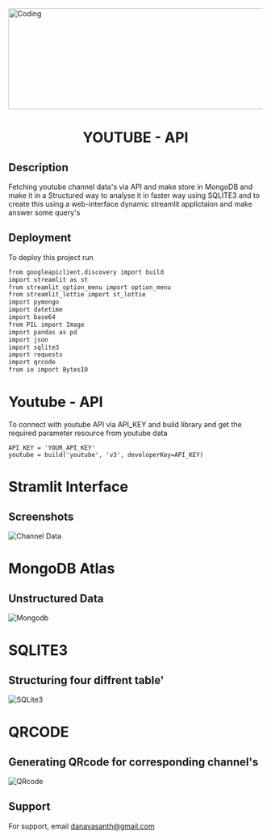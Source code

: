 <img align="top" height = 200 alt="Coding" width="900" src="https://media.giphy.com/media/13Nc3xlO1kGg3S/giphy.gif">

<h1 align="center">YOUTUBE - API</h1>


## Description

Fetching youtube channel data's via API and make store in MongoDB and make it in a Structured way to analyse it in faster way using SQLITE3 and to create this using a web-interface dynamic streamlit applictaion and make answer some query's


## Deployment

To deploy this project run

```bash
from googleapiclient.discovery import build
import streamlit as st
from streamlit_option_menu import option_menu
from streamlit_lottie import st_lottie
import pymongo
import datetime
import base64
from PIL import Image
import pandas as pd
import json
import sqlite3
import requests
import qrcode
from io import BytesIO
```
# Youtube - API
To connect with youtube API via API_KEY and build library and get the required parameter resource from youtube data 
```
API_KEY = 'YOUR_API_KEY'
youtube = build('youtube', 'v3', developerKey=API_KEY)
```
# Stramlit Interface



## Screenshots

![Channel Data](https://via.placeholder.com/468x300?text=App+Screenshot+Here)

# MongoDB Atlas

## Unstructured Data

![Mongodb](https://via.placeholder.com/468x300?text=App+Screenshot+Here)

# SQLITE3

## Structuring four diffrent table'

![SQLite3](https://via.placeholder.com/468x300?text=App+Screenshot+Here)


# QRCODE

## Generating QRcode for corresponding channel's 

![QRcode](https://via.placeholder.com/468x300?text=App+Screenshot+Here)


## Support

For support, email danavasanth@gmail.com


